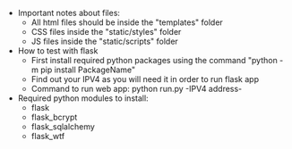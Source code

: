 - Important notes about files:
    - All html files should be inside the "templates" folder
    - CSS files inside the "static/styles" folder
    - JS files inside the "static/scripts" folder 
- How to test with flask
    - First install required python packages using the command "python -m pip install PackageName"
    - Find out your IPV4 as you will need it in order to run flask app
    - Command to run web app: python run.py -IPV4 address-
- Required python modules to install:
    - flask 
    - flask_bcrypt
    - flask_sqlalchemy
    - flask_wtf
